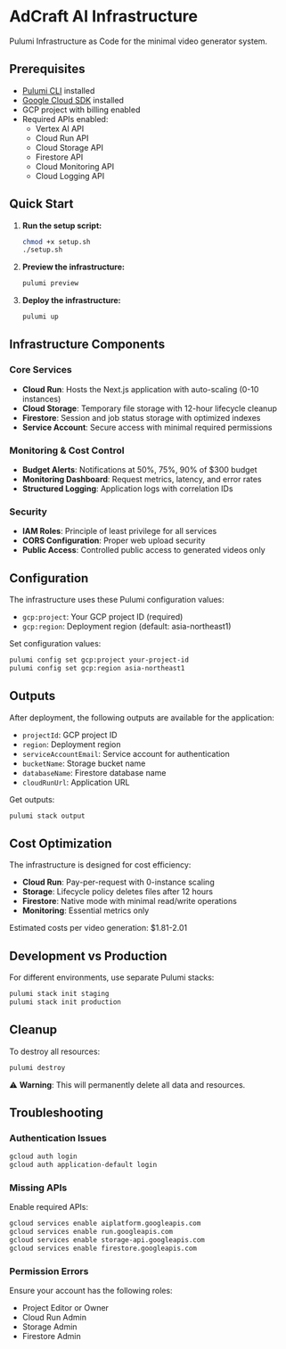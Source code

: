 # AdCraft AI Infrastructure

Pulumi Infrastructure as Code for the minimal video generator system.

## Prerequisites

- [Pulumi CLI](https://www.pulumi.com/docs/get-started/install/) installed
- [Google Cloud SDK](https://cloud.google.com/sdk/docs/install) installed
- GCP project with billing enabled
- Required APIs enabled:
  - Vertex AI API
  - Cloud Run API
  - Cloud Storage API
  - Firestore API
  - Cloud Monitoring API
  - Cloud Logging API

## Quick Start

1. **Run the setup script:**
   ```bash
   chmod +x setup.sh
   ./setup.sh
   ```

2. **Preview the infrastructure:**
   ```bash
   pulumi preview
   ```

3. **Deploy the infrastructure:**
   ```bash
   pulumi up
   ```

## Infrastructure Components

### Core Services
- **Cloud Run**: Hosts the Next.js application with auto-scaling (0-10 instances)
- **Cloud Storage**: Temporary file storage with 12-hour lifecycle cleanup
- **Firestore**: Session and job status storage with optimized indexes
- **Service Account**: Secure access with minimal required permissions

### Monitoring & Cost Control
- **Budget Alerts**: Notifications at 50%, 75%, 90% of $300 budget
- **Monitoring Dashboard**: Request metrics, latency, and error rates
- **Structured Logging**: Application logs with correlation IDs

### Security
- **IAM Roles**: Principle of least privilege for all services
- **CORS Configuration**: Proper web upload security
- **Public Access**: Controlled public access to generated videos only

## Configuration

The infrastructure uses these Pulumi configuration values:

- `gcp:project`: Your GCP project ID (required)
- `gcp:region`: Deployment region (default: asia-northeast1)

Set configuration values:
```bash
pulumi config set gcp:project your-project-id
pulumi config set gcp:region asia-northeast1
```

## Outputs

After deployment, the following outputs are available for the application:

- `projectId`: GCP project ID
- `region`: Deployment region  
- `serviceAccountEmail`: Service account for authentication
- `bucketName`: Storage bucket name
- `databaseName`: Firestore database name
- `cloudRunUrl`: Application URL

Get outputs:
```bash
pulumi stack output
```

## Cost Optimization

The infrastructure is designed for cost efficiency:

- **Cloud Run**: Pay-per-request with 0-instance scaling
- **Storage**: Lifecycle policy deletes files after 12 hours
- **Firestore**: Native mode with minimal read/write operations
- **Monitoring**: Essential metrics only

Estimated costs per video generation: $1.81-2.01

## Development vs Production

For different environments, use separate Pulumi stacks:

```bash
pulumi stack init staging
pulumi stack init production
```

## Cleanup

To destroy all resources:
```bash
pulumi destroy
```

⚠️ **Warning**: This will permanently delete all data and resources.

## Troubleshooting

### Authentication Issues
```bash
gcloud auth login
gcloud auth application-default login
```

### Missing APIs
Enable required APIs:
```bash
gcloud services enable aiplatform.googleapis.com
gcloud services enable run.googleapis.com
gcloud services enable storage-api.googleapis.com
gcloud services enable firestore.googleapis.com
```

### Permission Errors
Ensure your account has the following roles:
- Project Editor or Owner
- Cloud Run Admin
- Storage Admin
- Firestore Admin